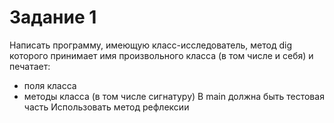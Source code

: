 # Задание 1

Написать программу, имеющую класс-исследователь, метод dig которого принимает имя произвольного класса (в том числе и себя) и печатает:
- поля класса
- методы класса (в том числе сигнатуру)
В main должна быть тестовая часть
Использовать метод рефлексии
